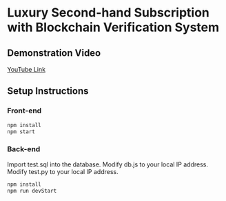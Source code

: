 # Luxury Second-hand Subscription with Blockchain Verification System

## Demonstration Video
[YouTube Link](https://www.youtube.com/watch?v=pWaJ1R3yZjU)

## Setup Instructions

### Front-end
```bash
npm install
npm start
```
### Back-end
Import test.sql into the database.
Modify db.js to your local IP address.
Modify test.py to your local IP address.
```bash
npm install
npm run devStart
```
